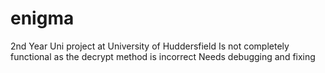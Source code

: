 # enigma

2nd Year Uni project at University of Huddersfield
Is not completely functional as the decrypt method is incorrect
Needs debugging and fixing
